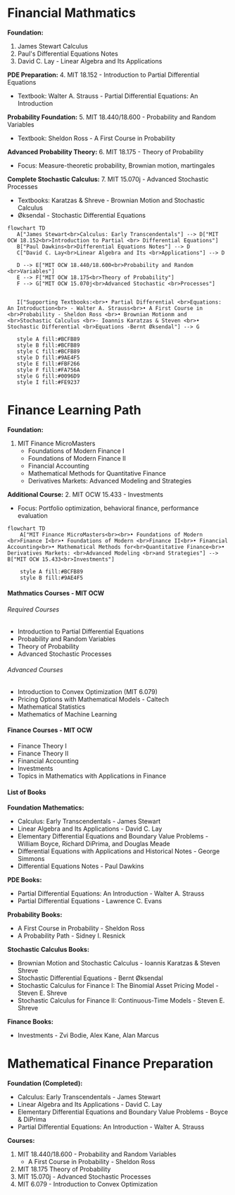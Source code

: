 # **Financial Mathmatics**

**Foundation:**

1. James Stewart Calculus
2. Paul's Differential Equations Notes
3. David C. Lay - Linear Algebra and Its Applications

**PDE Preparation:** 4. MIT 18.152 - Introduction to Partial Differential Equations

- Textbook: Walter A. Strauss - Partial Differential Equations: An Introduction

**Probability Foundation:** 5. MIT 18.440/18.600 - Probability and Random Variables

- Textbook: Sheldon Ross - A First Course in Probability

**Advanced Probability Theory:** 6. MIT 18.175 - Theory of Probability

- Focus: Measure-theoretic probability, Brownian motion, martingales

**Complete Stochastic Calculus:** 7. MIT 15.070j - Advanced Stochastic Processes

- Textbooks: Karatzas & Shreve - Brownian Motion and Stochastic Calculus
- Øksendal - Stochastic Differential Equations

```mermaid
flowchart TD
   A["James Stewart<br>Calculus: Early Transcendentals"] --> D["MIT OCW 18.152<br>Introduction to Partial <br> Differential Equations"]
   B["Paul Dawkins<br>Differential Equations Notes"] --> D
   C["David C. Lay<br>Linear Algebra and Its <br>Applications"] --> D

   D --> E["MIT OCW 18.440/18.600<br>Probability and Random <br>Variables"]
   E --> F["MIT OCW 18.175<br>Theory of Probability"]
   F --> G["MIT OCW 15.070j<br>Advanced Stochastic <br>Processes"]


   I["Supporting Textbooks:<br>• Partial Differential <br>Equations: An Introduction<br> - Walter A. Strauss<br>• A First Course in <br>Probability - Sheldon Ross <br>• Brownian Motionm and <br>Stochastic Calculus <br>- Ioannis Karatzas & Steven <br>• Stochastic Differential <br>Equations -Bernt Øksendal"] --> G

   style A fill:#BCFB89
   style B fill:#BCFB89
   style C fill:#BCFB89
   style D fill:#9AE4F5
   style E fill:#FBF266
   style F fill:#FA756A
   style G fill:#0096D9
   style I fill:#FE9237
```

# **Finance Learning Path**

**Foundation:**

1. MIT Finance MicroMasters
    - Foundations of Modern Finance I
    - Foundations of Modern Finance II
    - Financial Accounting
    - Mathematical Methods for Quantitative Finance
    - Derivatives Markets: Advanced Modeling and Strategies

**Additional Course:** 2. MIT OCW 15.433 - Investments

- Focus: Portfolio optimization, behavioral finance, performance evaluation

```mermaid
flowchart TD
    A["MIT Finance MicroMasters<br><br>• Foundations of Modern <br>Finance I<br>• Foundations of Modern <br>Finance II<br>• Financial Accounting<br>• Mathematical Methods for<br>Quantitative Finance<br>• Derivatives Markets: <br>Advanced Modeling <br>and Strategies"] --> B["MIT OCW 15.433<br>Investments"]

    style A fill:#BCFB89
    style B fill:#9AE4F5

```

#### Mathmatics Courses - MIT OCW

###### Required Courses

- Introduction to Partial Differential Equations
- Probability and Random Variables
- Theory of Probability
- Advanced Stochastic Processes

###### Advanced Courses

-  Introduction to Convex Optimization (MIT 6.079)
-  Pricing Options with Mathematical Models - Caltech
- Mathematical Statistics
- Mathematics of Machine Learning

#### Finance Courses - MIT OCW

- Finance Theory I
- Finance Theory II
- Financial Accounting
- Investments
- Topics in Mathematics with Applications in Finance





#### List of Books

**Foundation Mathematics:**

- Calculus: Early Transcendentals - James Stewart
- Linear Algebra and Its Applications - David C. Lay
- Elementary Differential Equations and Boundary Value Problems - William Boyce, Richard DiPrima, and Douglas Meade
- Differential Equations with Applications and Historical Notes - George Simmons
- Differential Equations Notes - Paul Dawkins

**PDE Books:**

- Partial Differential Equations: An Introduction - Walter A. Strauss
- Partial Differential Equations - Lawrence C. Evans

**Probability Books:**

- A First Course in Probability - Sheldon Ross
- A Probability Path - Sidney I. Resnick

**Stochastic Calculus Books:**

- Brownian Motion and Stochastic Calculus - Ioannis Karatzas & Steven Shreve
- Stochastic Differential Equations - Bernt Øksendal
- Stochastic Calculus for Finance I: The Binomial Asset Pricing Model - Steven E. Shreve
- Stochastic Calculus for Finance II: Continuous-Time Models - Steven E. Shreve

**Finance Books:**

- Investments - Zvi Bodie, Alex Kane, Alan Marcus











# **Mathematical Finance Preparation**

**Foundation (Completed):**

- Calculus: Early Transcendentals - James Stewart
- Linear Algebra and Its Applications - David C. Lay
- Elementary Differential Equations and Boundary Value Problems - Boyce & DiPrima
- Partial Differential Equations: An Introduction - Walter A. Strauss

**Courses:**

1. MIT 18.440/18.600 - Probability and Random Variables
   - A First Course in Probability - Sheldon Ross
2. MIT 18.175 Theory of Probability 
3. MIT 15.070j - Advanced Stochastic Processes 
4. MIT 6.079 - Introduction to Convex Optimization 

